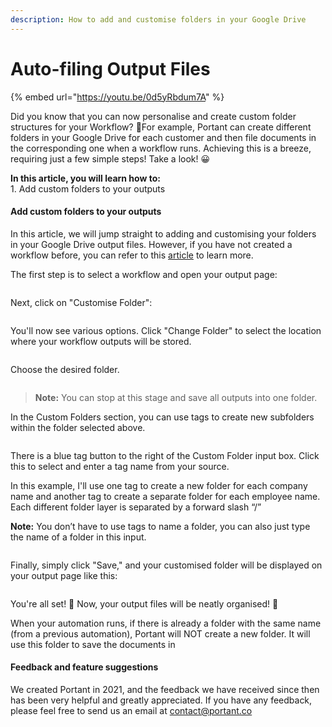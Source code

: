 ```yaml
---
description: How to add and customise folders in your Google Drive
---
```


# Auto-filing Output Files

{% embed url="https://youtu.be/0d5yRbdum7A" %}

Did you know that you can now personalise and create custom folder structures for your Workflow? 🎉For example, Portant can create different folders in your Google Drive for each customer and then file documents in the corresponding one when a workflow runs. Achieving this is a breeze, requiring just a few simple steps! Take a look! 😀

**In this article, you will learn how to:**\
1\. Add custom folders to your outputs

#### **Add custom folders to your outputs**

In this article, we will jump straight to adding and customising your folders in your Google Drive output files. However, if you have not created a workflow before, you can refer to this [article](https://www.portant.co/guide-article/how-to-create-your-first-workflow) to learn more.

The first step is to select a workflow and open your output page:

<figure><img src="https://assets-global.website-files.com/5f3b57b5405f8bd0f98b5e14/6517241992512cbafddee090_RtvZGkMO1mATyQ0ip9Smr1AuMTaAJv1LmrjdxYYrGb-diO3dD8mljftsuTOdFCZpkyKuXhoQajxwT86DrKVipDtMTOhZCl3DwbbypjBSEhoWViARySloc_WlPFbd5HFGNSZuDie8CUVGO1P1Q8x61OI.png" alt=""><figcaption></figcaption></figure>

Next, click on "Customise Folder":

<figure><img src="https://assets-global.website-files.com/5f3b57b5405f8bd0f98b5e14/65172419a9abab871a1191f0_wMpWcieDxJkTdi9yKLusxCSXAE-YjwngXH82-lyzEirXRmKJ-TYrZHN4Dsp_wGyQOAvUhUxtx-f-3mPI6xgmTusoLiZSvqCrdWGijJQNUAobpiFtiMWx14sl_ZVcQJsd-fYQB7omhxcBwLOGgKr9L9o.png" alt=""><figcaption></figcaption></figure>

You'll now see various options. Click "Change Folder" to select the location where your workflow outputs will be stored.

<figure><img src="https://assets-global.website-files.com/5f3b57b5405f8bd0f98b5e14/651724194a3072d60e6ab8a6_FeZMVHEGj78PtzppwFp4FHGHVq7C1z06OH330MfVBWSQHWPEwOeb3XaqBWI0bs0d65vFQvJ1C0DplEIkS6MpuyzIFewqj_-zXtWWUOLA6miOcH05lzSn5NHzNjyuaYd9XKZ6zVg18d5UJJKaU_4uz54.png" alt=""><figcaption></figcaption></figure>

Choose the desired folder.

<figure><img src="https://assets-global.website-files.com/5f3b57b5405f8bd0f98b5e14/6517241a3d62a4e28557901b_fmOKyQtq5DPceHD0Be8I8690tSSr3AjS6kuvrviaFpfSNQ4nV0nR1kwmWSKrPihwTaBqNyLNFcFya-jcEAHp_IVGo0zCuXbbV1qY8ObpcVpgOR9B_KIKrZl8gACwUFvd3IhvXUvrrhk0YjT90ulg8K8.png" alt=""><figcaption></figcaption></figure>

> **Note:** You can stop at this stage and save all outputs into one folder.

In the Custom Folders section, you can use tags to create new subfolders within the folder selected above.&#x20;

<figure><img src="https://assets-global.website-files.com/5f3b57b5405f8bd0f98b5e14/6517241957a643ae56d6feb3_0i9h3cFSUksadiizWce39JB7Ji8ZrwKaTcwZg7UhnF8w7HvVk7aUn7nw2qG8MqsC09lJw8ohmx2Jc8phMaefSQgTKgTZgJGHZPXCUTm7zmnGeBKaAfU_30bFOqBgs0_XqQclfBf1kHPPYFwkrzFIwHY.png" alt=""><figcaption></figcaption></figure>

There is a blue tag button to the right of the Custom Folder input box. Click this to select and enter a tag name from your source.

In this example, I'll use one tag to create a new folder for each company name and another tag to create a separate folder for each employee name. Each different folder layer is separated by a forward slash “/”

**Note:** You don’t have to use tags to name a folder, you can also just type the name of a folder in this input.

<figure><img src="https://assets-global.website-files.com/5f3b57b5405f8bd0f98b5e14/65172419be212f1c6b6e38d4_ST-3EJOWieuA5eu2jzEAgNaTVP2kvubwE85ok1bD3mJcwA9FVHFM097vSQhIwe2hIvyAN999d0fSmSoKcZpK7Rnj6gBg78Gv35J6G4CIgIomTV6CQCJcfsspBC8FldqCF-d1MMAQutnESFYLGqain4I.png" alt=""><figcaption></figcaption></figure>

Finally, simply click "Save," and your customised folder will be displayed on your output page like this:

<figure><img src="https://assets-global.website-files.com/5f3b57b5405f8bd0f98b5e14/6517241a96f59aafefefdb61_27nlLfyVbCR_AbirBn5OZvFNA5wuSxI_BIHPwmJ4xcapgU8V8C7E0La_JZsrKQcYjAwBeGfAjZw-dgJImvJtPcRt5Q6q42tFgj7_S8HO0t_r9X7e8pz9UipwOlBpqqSsTkKmvSnmArbc4RBtWHvEgo0.png" alt=""><figcaption></figcaption></figure>

You're all set! 🎉 Now, your output files will be neatly organised! 🙌

When your automation runs, if there is already a folder with the same name (from a previous automation), Portant will NOT create a new folder. It will use this folder to save the documents in&#x20;

#### **Feedback and feature suggestions**

We created Portant in 2021, and the feedback we have received since then has been very helpful and greatly appreciated. If you have any feedback, please feel free to send us an email at contact@portant.co
